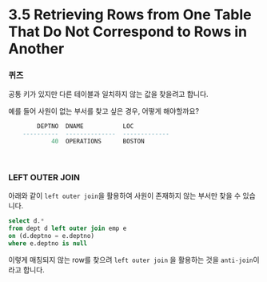 # 3.5 Retrieving Rows from One Table That Do Not Correspond to Rows in Another

### 퀴즈

공통 키가 있지만 다른 테이블과 일치하지 않는 값을 찾을려고 합니다. 

예를 들어 사원이 없는 부서를 찾고 싶은 경우, 어떻게 해야할까요?

~~~sql
        DEPTNO  DNAME           LOC
    ----------  --------------  -------------
            40  OPERATIONS      BOSTON
~~~

<br>

### LEFT OUTER JOIN

아래와 같이 `left outer join`을 활용하여 사원이 존재하지 않는 부서만 찾을 수 있습니다.

~~~sql
select d.*
from dept d left outer join emp e
on (d.deptno = e.deptno)
where e.deptno is null
~~~

이렇게 매칭되지 않는 row를 찾으려 `left outer join` 을 활용하는 것을 `anti-join`이라고 합니다.

